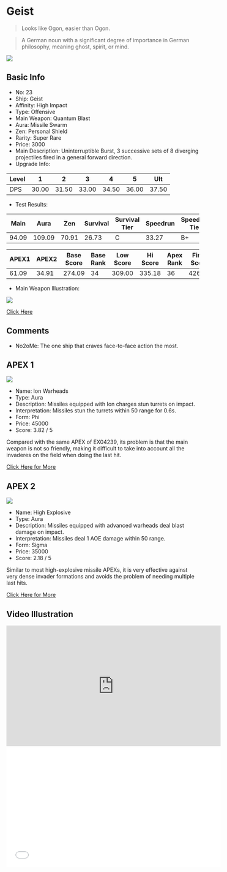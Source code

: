 # Geist

> Looks like Ogon, easier than Ogon.

> A German noun with a significant degree of importance in German philosophy, meaning ghost, spirit, or mind.

<img src="/ships/ship_23.png" style={{zoom:1}}/>

## Basic Info

- No: 23
- Ship: Geist
- Affinity: High Impact
- Type: Offensive
- Main Weapon: Quantum Blast
- Aura: Missile Swarm
- Zen: Personal Shield
- Rarity: Super Rare
- Price: 3000
- Main Description: Uninterruptible Burst, 3 successive sets of 8 diverging projectiles fired in a general forward direction.
- Upgrade Info: 

| Level | 1 | 2 | 3 | 4 | 5 | Ult |
|--|--|--|--|--|--|--|
| DPS | 30.00 | 31.50 | 33.00 | 34.50 | 36.00 | 37.50 |

- Test Results: 

| Main | Aura | Zen | Survival | Survival Tier | Speedrun | Speedrun Tier | Fun | Fun Tier |
|--|--|--|--|--|--|--|--|--|
| 94.09 | 109.09 | 70.91 | 26.73 | C | 33.27 | B+ | 31.09 | B- |

| APEX1 | APEX2 | Base Score | Base Rank | Low Score | Hi Score | Apex Rank | Final Score | FinalRank |
|--|--|--|--|--|--|--|--|--|
| 61.09 | 34.91 | 274.09 | 34 | 309.00 | 335.18 | 36 | 426.27 | 45 |

- Main Weapon Illustration:

<img src="/illustration/main_23.gif" style={{zoom:1}}/>

[Click Here](https://gamefaqs.gamespot.com/iphone/193681-phoenix-ii/faqs/76704/ship-details-part-3#geist)

## Comments

- No2oMe: The one ship that craves face-to-face action the most.

## APEX 1

<img src="/ships/ship_23_apex_1.png" style={{zoom:1}}/>

- Name: Ion Warheads
- Type: Aura
- Description: Missiles equipped with Ion charges stun turrets on impact.
- Interpretation: Missiles stun the turrets within 50 range for 0.6s.
- Form: Phi
- Price: 45000
- Score: 3.82 / 5

Compared with the same APEX of EX04239, its problem is that the main weapon is not so friendly, making it difficult to take into account all the invaderes on the field when doing the last hit.

[Click Here for More](https://gamefaqs.gamespot.com/iphone/193681-phoenix-ii/faqs/76704/ship-details-part-3#phi-ms-ion-warheads-c45000)

## APEX 2

<img src="/ships/ship_23_apex_2.png" style={{zoom:1}}/>

- Name: High Explosive
- Type: Aura
- Description: Missiles equipped with advanced warheads deal blast damage on impact.
- Interpretation: Missiles deal 1 AOE damage within 50 range.
- Form: Sigma
- Price: 35000
- Score: 2.18 / 5

Similar to most high-explosive missile APEXs, it is very effective against very dense invader formations and avoids the problem of needing multiple last hits.

[Click Here for More](https://gamefaqs.gamespot.com/iphone/193681-phoenix-ii/faqs/76704/ship-details-part-3#sigma-ms-high-explosive-c35000)

## Video Illustration

<iframe width="560" height="315" src="https://www.youtube.com/embed/13gPOvzm8rg?si=dG7Lgye4uCmqSCZK" title="YouTube video player" frameborder="0" allow="accelerometer; autoplay; clipboard-write; encrypted-media; gyroscope; picture-in-picture; web-share" referrerpolicy="strict-origin-when-cross-origin" allowfullscreen></iframe>

<br/>

<iframe width="560" height="315" src="//player.bilibili.com/player.html?aid=1102072151&bvid=BV13A4m1P7PM&cid=1481548860&p=1&autoplay=false" scrolling="no" border="0" frameborder="no" allow="accelerometer; autoplay; clipboard-write; encrypted-media; gyroscope; picture-in-picture; web-share" framespacing="0" allowfullscreen="true"> </iframe>
